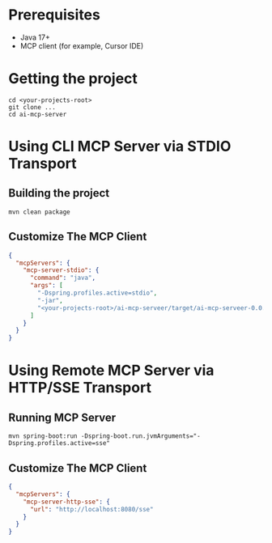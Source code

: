# Prerequisites

- Java 17+
- MCP client (for example, Cursor IDE)

# Getting the project

```
cd <your-projects-root>
git clone ...
cd ai-mcp-server
```

# Using CLI MCP Server via STDIO Transport

## Building the project

```
mvn clean package
```

## Customize The MCP Client

```json
{
  "mcpServers": {
    "mcp-server-stdio": {
      "command": "java",
      "args": [
        "-Dspring.profiles.active=stdio",
        "-jar",
        "<your-projects-root>/ai-mcp-serveer/target/ai-mcp-serveer-0.0.1-SNAPSHOT.jar"
      ]
    }
  }
}
```

# Using Remote MCP Server via HTTP/SSE Transport

## Running MCP Server

```
mvn spring-boot:run -Dspring-boot.run.jvmArguments="-Dspring.profiles.active=sse"
```

## Customize The MCP Client

```json
{
  "mcpServers": {
    "mcp-server-http-sse": {
      "url": "http://localhost:8080/sse"
    }
  }
}
```
